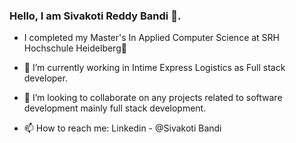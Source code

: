 ### Hello, I am Sivakoti Reddy Bandi 👋. 

-   I completed my Master's In Applied Computer Science at SRH Hochschule Heidelberg👋

- 🔭 I’m currently working in Intime Express Logistics as Full stack developer.

- 👯 I’m looking to collaborate on any projects related to software development mainly full stack development.

- 📫 How to reach me: Linkedin - @Sivakoti Bandi
